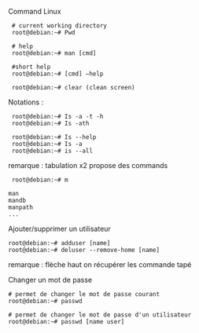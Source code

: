 Command Linux 

```
 # current working directory
 root@debian:~# Pwd

 # help  
 root@debian:~# man [cmd]

 #short help
 root@debian:~# [cmd] —help

 root@debian:~# clear (clean screen)

```


Notations :
```
 root@debian:~# Is -a -t -h
 root@debian:~# Is -ath

 root@debian:~# Is --help
 root@debian:~# Is -a
 root@debian:~# is --all
```
remarque :
tabulation x2 propose des commands
```
 root@debian:~# m 

man
mandb
manpath
...
```

Ajouter/supprimer un utilisateur
```
root@debian:~# adduser [name] 
root@debian:~# deluser --remove-home [name] 
```
remarque :
flèche haut on récupérer les commande tapé

Changer un mot de passe 
```
# permet de changer le mot de passe courant
root@debian:~# passwd

# permet de changer le mot de passe d'un utilisateur
root@debian:~# passwd [name user]
```
